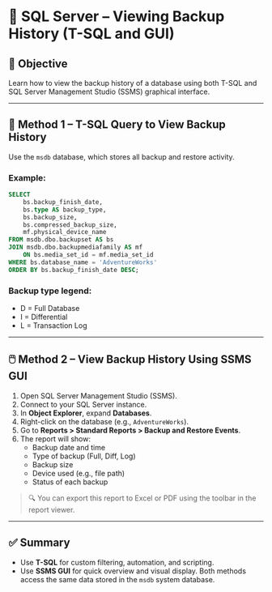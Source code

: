 
# 🧪 SQL Server – Viewing Backup History (T-SQL and GUI)

## 🎯 Objective

Learn how to view the backup history of a database using both T-SQL and SQL Server Management Studio (SSMS) graphical interface.

---

## 🔢 Method 1 – T-SQL Query to View Backup History

Use the `msdb` database, which stores all backup and restore activity.

### Example:

```sql
SELECT 
    bs.backup_finish_date,
    bs.type AS backup_type,
    bs.backup_size,
    bs.compressed_backup_size,
    mf.physical_device_name
FROM msdb.dbo.backupset AS bs
JOIN msdb.dbo.backupmediafamily AS mf 
    ON bs.media_set_id = mf.media_set_id
WHERE bs.database_name = 'AdventureWorks'
ORDER BY bs.backup_finish_date DESC;
```

### Backup type legend:
- D = Full Database
- I = Differential
- L = Transaction Log

---

## 🖱️ Method 2 – View Backup History Using SSMS GUI

1. Open SQL Server Management Studio (SSMS).
2. Connect to your SQL Server instance.
3. In **Object Explorer**, expand **Databases**.
4. Right-click on the database (e.g., `AdventureWorks`).
5. Go to **Reports > Standard Reports > Backup and Restore Events**.
6. The report will show:
   - Backup date and time
   - Type of backup (Full, Diff, Log)
   - Backup size
   - Device used (e.g., file path)
   - Status of each backup

> 🔍 You can export this report to Excel or PDF using the toolbar in the report viewer.

---

## ✅ Summary

- Use **T-SQL** for custom filtering, automation, and scripting.
- Use **SSMS GUI** for quick overview and visual display.
Both methods access the same data stored in the `msdb` system database.
